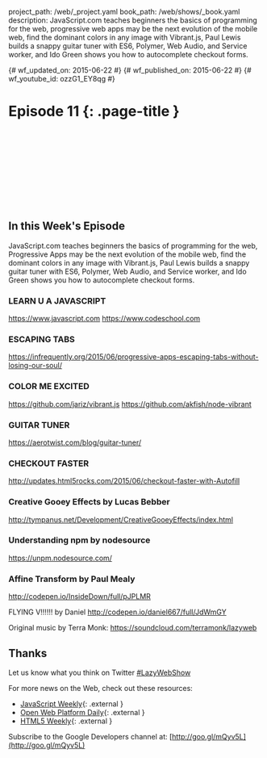 project_path: /web/_project.yaml
book_path: /web/shows/_book.yaml
description: JavaScript.com teaches beginners the basics of programming for the web, progressive web apps may be the next evolution of the mobile web, find the dominant colors in any image with Vibrant.js, Paul Lewis builds a snappy guitar tuner with ES6, Polymer, Web Audio, and Service worker, and Ido Green shows you how to autocomplete checkout forms.

{# wf_updated_on: 2015-06-22 #}
{# wf_published_on: 2015-06-22 #}
{# wf_youtube_id: ozzG1_EY8qg #}

# Episode 11 {: .page-title }


<div class="video-wrapper">
  <iframe class="devsite-embedded-youtube-video" data-video-id="ozzG1_EY8qg"
          data-autohide="1" data-showinfo="0" frameborder="0" allowfullscreen>
  </iframe>
</div>


## In this Week's Episode

JavaScript.com teaches beginners the basics of programming for the web, Progressive Apps may be the next evolution of the mobile web, find the dominant colors in any image with Vibrant.js, Paul Lewis builds a snappy guitar tuner with ES6, Polymer, Web Audio, and Service worker, and Ido Green shows you how to autocomplete checkout forms.

### LEARN U A JAVASCRIPT
<https://www.javascript.com>
<https://www.codeschool.com>

### ESCAPING TABS
<https://infrequently.org/2015/06/progressive-apps-escaping-tabs-without-losing-our-soul/>

### COLOR ME EXCITED
<https://github.com/jariz/vibrant.js>
<https://github.com/akfish/node-vibrant>

### GUITAR TUNER
<https://aerotwist.com/blog/guitar-tuner/>

### CHECKOUT FASTER
<http://updates.html5rocks.com/2015/06/checkout-faster-with-Autofill>

### Creative Gooey Effects by Lucas Bebber
<http://tympanus.net/Development/CreativeGooeyEffects/index.html>

### Understanding npm by nodesource
<https://unpm.nodesource.com/>

### Affine Transform by Paul Mealy
<http://codepen.io/InsideDown/full/pJPLMR>

FLYING V!!!!!! by Daniel
<http://codepen.io/daniel667/full/JdWmGY>

Original music by Terra Monk: 
<https://soundcloud.com/terramonk/lazyweb>

## Thanks

Let us know what you think on Twitter [#LazyWebShow](https://twitter.com/search?q=%23lazywebshow)

For more news on the Web, check out these resources:
- [JavaScript Weekly](http://javascriptweekly.com/){: .external }
- [Open Web Platform Daily](http://webplatformdaily.org/){: .external }
- [HTML5 Weekly](http://html5weekly.com/){: .external }

Subscribe to the Google Developers channel at: [http://goo.gl/mQyv5L](http://goo.gl/mQyv5L)
